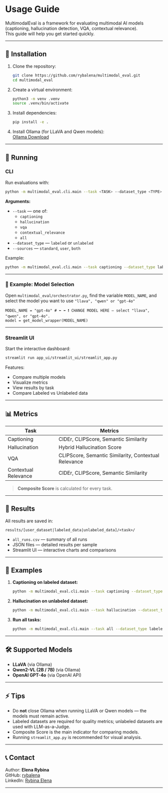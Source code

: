 # Usage Guide 

MultimodalEval is a framework for evaluating multimodal AI models (captioning, hallucination detection, VQA, contextual relevance).  
This guide will help you get started quickly.

---

## 🔧 Installation

1. Clone the repository:
   ```bash
   git clone https://github.com/rybalena/multimodal_eval.git
   cd multimodal_eval
   ```

2. Create a virtual environment:
   ```bash
   python3 -m venv .venv
   source .venv/bin/activate
   ```

3. Install dependencies:
   ```bash
   pip install -e .
   ```

4. Install Ollama (for LLaVA and Qwen models):  
   [Ollama Download](https://ollama.com/download)

---

## 🚀 Running

### CLI

Run evaluations with:
```bash
python -m multimodal_eval.cli.main --task <TASK> --dataset_type <TYPE> --sources <SRC>
```

**Arguments:**
- `--task` — one of:
  - `captioning`
  - `hallucination`
  - `vqa`
  - `contextual_relevance`
  - `all`
- `--dataset_type` — `labeled` or `unlabeled`
- `--sources` — `standard`, `user`, `both`

Example:
```bash
python -m multimodal_eval.cli.main --task captioning --dataset_type labeled --sources user
```

---
### 🔄 Example: Model Selection

Open `multimodal_eval/orchestrator.py`, find the variable `MODEL_NAME`, and select the model you want to use `"llava", "qwen" or "gpt-4o"`

```
MODEL_NAME = "gpt-4o" # ⬅️ ⬅️ ❗ CHANGE MODEL HERE — select "llava", "qwen", or "gpt-4o".
model = get_model_wrapper(MODEL_NAME)
```
---
### Streamlit UI

Start the interactive dashboard:
```bash
streamlit run app_ui/streamlit_ui/streamlit_app.py
```

Features:
- Compare multiple models
- Visualize metrics
- View results by task
- Compare Labeled vs Unlabeled data

---

## 📊 Metrics

| Task                  | Metrics                                                                 |
|-----------------------|-------------------------------------------------------------------------|
| Captioning            | CIDEr, CLIPScore, Semantic Similarity                                   |
| Hallucination         | Hybrid Hallucination Score                                              |
| VQA                   | CLIPScore, Semantic Similarity, Contextual Relevance                    |
| Contextual Relevance  | CIDEr, CLIPScore, Semantic Similarity                                   |

> **Composite Score** is calculated for every task.

---

## 📂 Results

All results are saved in:
```
results/[user_dataset|labeled_data|unlabeled_data]/<task>/
```

- `all_runs.csv` — summary of all runs  
- JSON files — detailed results per sample  
- Streamlit UI — interactive charts and comparisons  

---

## 📘 Examples

1. **Captioning on labeled dataset:**
   ```bash
   python -m multimodal_eval.cli.main --task captioning --dataset_type labeled
   ```

2. **Hallucination on unlabeled dataset:**
   ```bash
   python -m multimodal_eval.cli.main --task hallucination --dataset_type unlabeled
   ```

3. **Run all tasks:**
   ```bash
   python -m multimodal_eval.cli.main --task all --dataset_type labeled
   ```

---

## 🛠 Supported Models

- **LLaVA** (via Ollama)  
- **Qwen2-VL (2B / 7B)** (via Ollama)  
- **OpenAI GPT-4o** (via OpenAI API)  

---

## ⚡ Tips

- Do **not** close Ollama when running LLaVA or Qwen models — the models must remain active.  
- Labeled datasets are required for quality metrics; unlabeled datasets are used with LLM-as-a-Judge.  
- Composite Score is the main indicator for comparing models.  
- Running `streamlit_app.py` is recommended for visual analysis.  

---

## 📞 Contact

Author: **Elena Rybina**  
GitHub: [rybalena](https://github.com/rybalena)  
LinkedIn: [Rybina Elena](https://www.linkedin.com/in/elena-rybina-5222bb118/)

---
